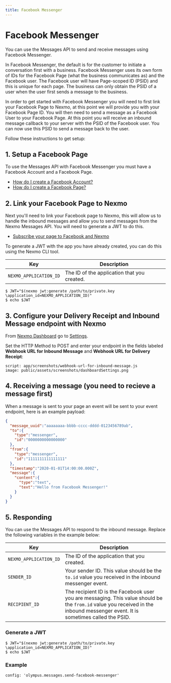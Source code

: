 ```yaml
---
title: Facebook Messenger
---
```


# Facebook Messenger

You can use the Messages API to send and receive messages using Facebook Messenger.

In Facebook Messenger, the default is for the customer to initiate a conversation first with a business. Facebook Messenger uses its own form of IDs for the Facebook Page (what the business communicates as) and the Facebook user. The Facebook user will have Page-scoped ID (PSID) and this is unique for each page. The business can only obtain the PSID of a user when the user first sends a message to the business.

In order to get started with Facebook Messenger you will need to first link your Facebook Page to Nexmo, at this point we will provide you with your Facebook Page ID. You will then need to send a message as a Facebook User to your Facebook Page. At this point you will receive an inbound message callback to your server with the PSID of the Facebook user. You can now use this PSID to send a message back to the user.

Follow these instructions to get setup:

## 1. Setup a Facebook Page

To use the Messages API with Facebook Messenger you must have a Facebook Account and a Facebook Page.

- [How do I create a Facebook Account?](https://en-gb.facebook.com/help/570785306433644/?helpref=hc_fnav)
- [How do I create a Facebook Page?](https://en-gb.facebook.com/help/104002523024878?helpref=about_content)

## 2. Link your Facebook Page to Nexmo

Next you'll need to link your Facebook page to Nexmo, this will allow us to handle the inbound messages and allow you to send messages from the Nexmo Messages API. You will need to generate a JWT to do this.

- [Subscribe your page to Facebook and Nexmo](https://static.nexmo.com/messenger/)

To generate a JWT with the app you have already created, you can do this using the Nexmo CLI tool.

Key | Description
-- | --
`NEXMO_APPLICATION_ID` |	The ID of the application that you created.

 ```curl
 $ JWT="$(nexmo jwt:generate /path/to/private.key \application_id=NEXMO_APPLICATION_ID)"
 $ echo $JWT
 ```

## 3. Configure your Delivery Receipt and Inbound Message endpoint with Nexmo

From [Nexmo Dashboard](https://dashboard.nexmo.com) go to [Settings](https://dashboard.nexmo.com/settings).

Set the HTTP Method to POST and enter your endpoint in the fields labeled **Webhook URL for Inbound Message** and **Webhook URL for Delivery Receipt**:

```screenshot
script: app/screenshots/webhook-url-for-inbound-message.js
image: public/assets/screenshots/dashboardSettings.png
```

## 4. Receiving a message (you need to recieve a message first)

When a message is sent to your page an event will be sent to your event endpoint, here is an example payload:

```json
{  
  "message_uuid":"aaaaaaaa-bbbb-cccc-dddd-0123456789ab",
  "to":{  
    "type":"messenger",
    "id":"0000000000000000"
  },
  "from":{  
    "type":"messenger",
    "id":"1111111111111111"
  },
  "timestamp":"2020-01-01T14:00:00.000Z",
  "message":{  
    "content":{  
      "type":"text",
      "text":"Hello from Facebook Messenger!"
    }
  }
}
```

## 5. Responding

You can use the Messages API to respond to the inbound message. Replace the following variables in the example below:

Key | Description
-- | --
`NEXMO_APPLICATION_ID` |	The ID of the application that you created.
`SENDER_ID` | Your sender ID. This value should be the `to.id` value you received in the inbound messenger event.
`RECIPIENT_ID` | The recipient ID is the Facebook user you are messaging. This value should be the `from.id` value you received in the inbound messenger event. It is sometimes called the PSID.

### Generate a JWT

 ```curl
 $ JWT="$(nexmo jwt:generate /path/to/private.key \application_id=NEXMO_APPLICATION_ID)"
 $ echo $JWT
 ```

### Example

```tabbed_examples
config: 'olympus.messages.send-facebook-messenger'
```
